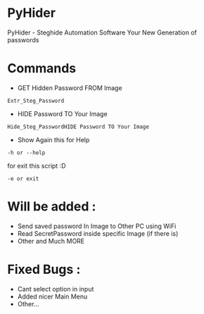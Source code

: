 # PyHider
PyHider - Steghide Automation Software
Your New Generation of passwords

# Commands

- GET Hidden Password FROM Image
```
Extr_Steg_Password
```
- HIDE Password TO Your Image
```
Hide_Steg_PasswordHIDE Password TO Your Image
```
- Show Again this for Help
```
-h or --help       
```
for exit this script :D
```
-e or exit
```

# Will be added :
- Send saved password In Image to Other PC using WiFi
- Read SecretPassword inside specific Image (if there is)
- Other and Much MORE

# Fixed Bugs :
- Cant select option in input
- Added nicer Main Menu
- Other...

